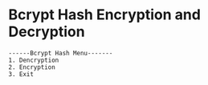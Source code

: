 # Bcrypt Hash Encryption and Decryption
```
------Bcrypt Hash Menu-------
1. Dencryption
2. Encryption
3. Exit
```
